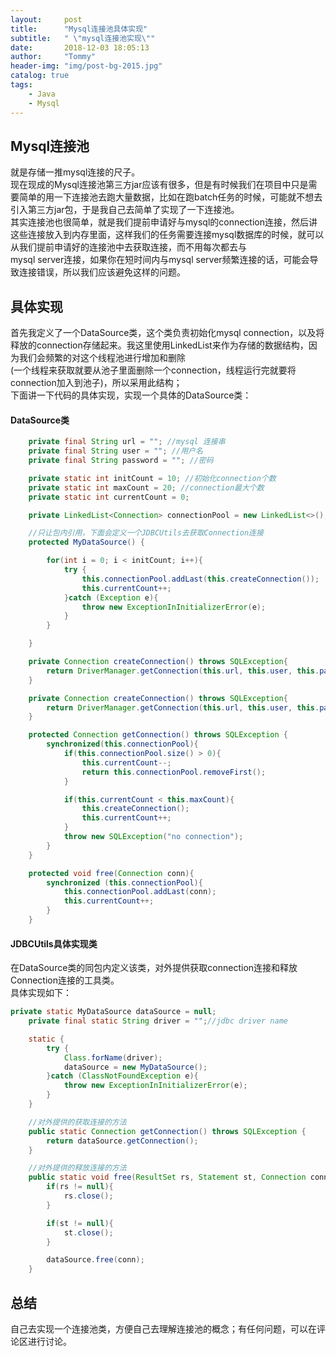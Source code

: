 ```yaml
---
layout:     post
title:      "Mysql连接池具体实现"
subtitle:   " \"mysql连接池实现\""
date:       2018-12-03 18:05:13
author:     "Tommy"
header-img: "img/post-bg-2015.jpg"
catalog: true
tags:
    - Java
    - Mysql
---
```


## Mysql连接池
就是存储一推mysql连接的尺子。<br/>
现在现成的Mysql连接池第三方jar应该有很多，但是有时候我们在项目中只是需要简单的用一下连接池去跑大量数据，比如在跑batch任务的时候，可能就不想去引入第三方jar包，于是我自己去简单了实现了一下连接池。<br/>
其实连接池也很简单，就是我们提前申请好与mysql的connection连接，然后讲这些连接放入到内存里面，这样我们的任务需要连接mysql数据库的时候，就可以从我们提前申请好的连接池中去获取连接，而不用每次都去与<br/>
mysql server连接，如果你在短时间内与mysql server频繁连接的话，可能会导致连接错误，所以我们应该避免这样的问题。

## 具体实现
首先我定义了一个DataSource类，这个类负责初始化mysql connection，以及将释放的connection存储起来。我这里使用LinkedList来作为存储的数据结构，因为我们会频繁的对这个线程池进行增加和删除<br/>
(一个线程来获取就要从池子里面删除一个connection，线程运行完就要将connection加入到池子)，所以采用此结构；<br/>
下面讲一下代码的具体实现，实现一个具体的DataSource类：
#### DataSource类
```java
    private final String url = ""; //mysql 连接串
    private final String user = ""; //用户名
    private final String password = ""; //密码

    private static int initCount = 10; //初始化connection个数
    private static int maxCount = 20; //connection最大个数
    private static int currentCount = 0;

    private LinkedList<Connection> connectionPool = new LinkedList<>();

    //只让包内引用，下面会定义一个JDBCUtils去获取Connection连接
    protected MyDataSource() {

        for(int i = 0; i < initCount; i++){
            try {
                this.connectionPool.addLast(this.createConnection());
                this.currentCount++;
            }catch (Exception e){
                throw new ExceptionInInitializerError(e);
            }
        }

    }

    private Connection createConnection() throws SQLException{
        return DriverManager.getConnection(this.url, this.user, this.password);
    }

    private Connection createConnection() throws SQLException{
        return DriverManager.getConnection(this.url, this.user, this.password);
    }

    protected Connection getConnection() throws SQLException {
        synchronized(this.connectionPool){
            if(this.connectionPool.size() > 0){
                this.currentCount--;
                return this.connectionPool.removeFirst();
            }

            if(this.currentCount < this.maxCount){
                this.createConnection();
                this.currentCount++;
            }
            throw new SQLException("no connection");
        }
    }

    protected void free(Connection conn){
        synchronized (this.connectionPool){
            this.connectionPool.addLast(conn);
            this.currentCount++;
        }
    }
```

#### JDBCUtils具体实现类
在DataSource类的同包内定义该类，对外提供获取connection连接和释放Connection连接的工具类。<br/>
具体实现如下：
```java
private static MyDataSource dataSource = null;
    private final static String driver = "";//jdbc driver name

    static {
        try {
            Class.forName(driver);
            dataSource = new MyDataSource();
        }catch (ClassNotFoundException e){
            throw new ExceptionInInitializerError(e);
        }
    }

    //对外提供的获取连接的方法
    public static Connection getConnection() throws SQLException {
        return dataSource.getConnection();
    }

    //对外提供的释放连接的方法
    public static void free(ResultSet rs, Statement st, Connection conn) throws SQLException {
        if(rs != null){
            rs.close();
        }

        if(st != null){
            st.close();
        }

        dataSource.free(conn);
    }
```

## 总结
自己去实现一个连接池类，方便自己去理解连接池的概念；有任何问题，可以在评论区进行讨论。
